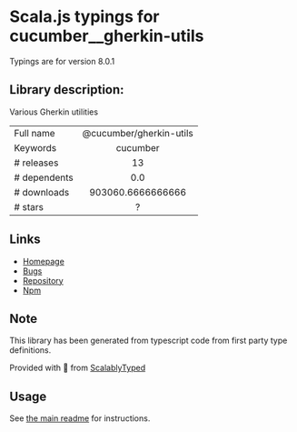 
# Scala.js typings for cucumber__gherkin-utils

Typings are for version 8.0.1

## Library description:
Various Gherkin utilities

|                    |                 |
| ------------------ | :-------------: |
| Full name          | @cucumber/gherkin-utils |
| Keywords           | cucumber |
| # releases         | 13 |
| # dependents       | 0.0 |
| # downloads        | 903060.6666666666 |
| # stars            | ? |

## Links
- [Homepage](https://github.com/cucumber/cucumber)
- [Bugs](https://github.com/cucumber/cucumber/issues)
- [Repository](https://github.com/cucumber/cucumber)
- [Npm](https://www.npmjs.com/package/%40cucumber%2Fgherkin-utils)
    


## Note
This library has been generated from typescript code from first party type definitions.

Provided with :purple_heart: from [ScalablyTyped](https://github.com/oyvindberg/ScalablyTyped)

## Usage
See [the main readme](../../readme.md) for instructions.


